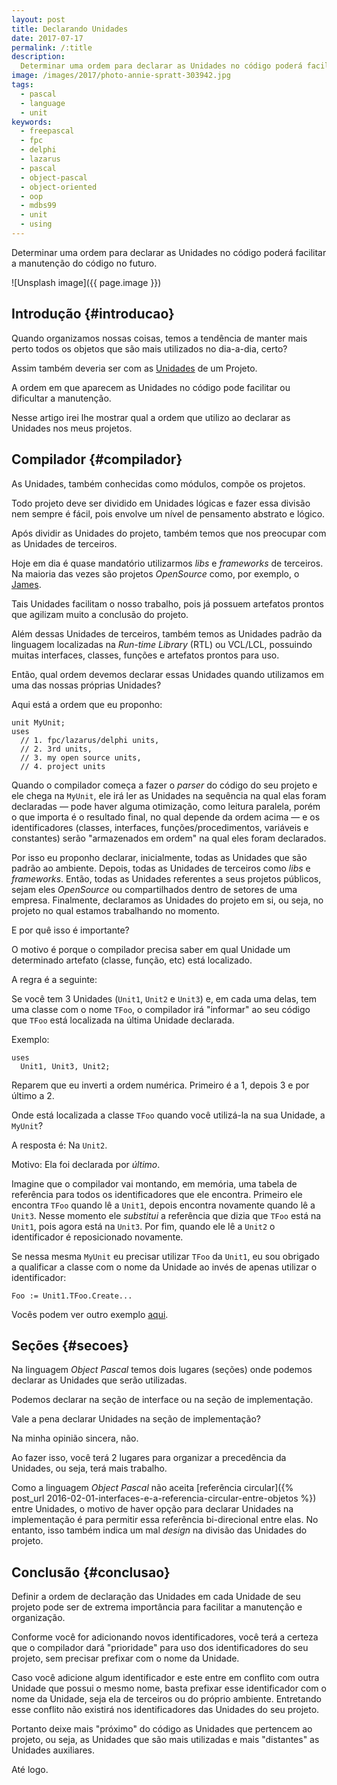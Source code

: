 ```yaml
---
layout: post
title: Declarando Unidades
date: 2017-07-17
permalink: /:title
description:
  Determinar uma ordem para declarar as Unidades no código poderá facilitar a manutenção do código no futuro.
image: /images/2017/photo-annie-spratt-303942.jpg
tags:
  - pascal
  - language
  - unit
keywords:
  - freepascal
  - fpc
  - delphi
  - lazarus
  - pascal
  - object-pascal
  - object-oriented
  - oop
  - mdbs99
  - unit
  - using
---
```


Determinar uma ordem para declarar as Unidades no código poderá facilitar a manutenção do código no futuro.

<!--more-->

![Unsplash image]({{ page.image }})

## Introdução {#introducao}

Quando organizamos nossas coisas, temos a tendência de manter mais perto todos os objetos que são mais utilizados no dia-a-dia, certo?

Assim também deveria ser com as [Unidades](http://castle-engine.io/modern_pascal_introduction.html#_units) de um Projeto.

A ordem em que aparecem as Unidades no código pode facilitar ou dificultar a manutenção.

Nesse artigo irei lhe mostrar qual a ordem que utilizo ao declarar as Unidades nos meus projetos.

## Compilador {#compilador}

As Unidades, também conhecidas como módulos, compõe os projetos.

Todo projeto deve ser dividido em Unidades lógicas e fazer essa divisão nem sempre é fácil, pois envolve um nível de pensamento abstrato e lógico.

Após dividir as Unidades do projeto, também temos que nos preocupar com as Unidades de terceiros.

Hoje em dia é quase mandatório utilizarmos *libs* e *frameworks* de terceiros. Na maioria das vezes são projetos *OpenSource* como, por exemplo, o [James](https://github.com/mdbs99/james).

Tais Unidades facilitam o nosso trabalho, pois já possuem artefatos prontos que agilizam muito a conclusão do projeto.

Além dessas Unidades de terceiros, também temos as Unidades padrão da linguagem localizadas na *Run-time Library* (RTL) ou VCL/LCL, possuindo muitas interfaces, classes, funções e artefatos prontos para uso.

Então, qual ordem devemos declarar essas Unidades quando utilizamos em uma das nossas próprias Unidades?

Aqui está a ordem que eu proponho:

    unit MyUnit;
    uses
      // 1. fpc/lazarus/delphi units,
      // 2. 3rd units,
      // 3. my open source units,
      // 4. project units
      
Quando o compilador começa a fazer o *parser* do código do seu projeto e ele chega na `MyUnit`, ele irá ler as Unidades na sequência na qual elas foram declaradas — pode haver alguma otimização, como leitura paralela, porém o que importa é o resultado final, no qual depende da ordem acima — e os identificadores (classes, interfaces, funções/procedimentos, variáveis e constantes) serão "armazenados em ordem" na qual eles foram declarados.

Por isso eu proponho declarar, inicialmente, todas as Unidades que são padrão ao ambiente. Depois, todas as Unidades de terceiros como *libs* e *frameworks*. Então, todas as Unidades referentes a seus projetos públicos, sejam eles *OpenSource* ou compartilhados dentro de setores de uma empresa. Finalmente, declaramos as Unidades do projeto em si, ou seja, no projeto no qual estamos trabalhando no momento.

E por quê isso é importante?

O motivo é porque o compilador precisa saber em qual Unidade um determinado artefato (classe, função, etc) está localizado.

A regra é a seguinte:

Se você tem 3 Unidades (`Unit1`, `Unit2` e `Unit3`) e, em cada uma delas, tem uma classe com o nome `TFoo`, o compilador irá "informar" ao seu código que `TFoo` está localizada na última Unidade declarada.

Exemplo:

    uses
      Unit1, Unit3, Unit2;

Reparem que eu inverti a ordem numérica. Primeiro é a 1, depois 3 e por último a 2.

Onde está localizada a classe `TFoo` quando você utilizá-la na sua Unidade, a `MyUnit`? 

A resposta é: Na `Unit2`.

Motivo: Ela foi declarada por *último*.

Imagine que o compilador vai montando, em memória, uma tabela de referência para todos os identificadores que ele encontra. Primeiro ele encontra `TFoo` quando lê a `Unit1`, depois encontra novamente quando lê a `Unit3`. Nesse momento ele *substitui* a referência que dizia que `TFoo` está na `Unit1`, pois agora está na `Unit3`. Por fim, quando ele lê a `Unit2` o identificador é reposicionado novamente.

Se nessa mesma `MyUnit` eu precisar utilizar `TFoo` da `Unit1`, eu sou obrigado a qualificar a classe com o nome da Unidade ao invés de apenas utilizar o identificador:

    Foo := Unit1.TFoo.Create...

Vocês podem ver outro exemplo [aqui](http://castle-engine.io/modern_pascal_introduction.html#_qualifying_identifiers_with_unit_name).
    
## Seções {#secoes}

Na linguagem *Object Pascal* temos dois lugares (seções) onde podemos declarar as Unidades que serão utilizadas.

Podemos declarar na seção de interface ou na seção de implementação.

Vale a pena declarar Unidades na seção de implementação?

Na minha opinião sincera, não.

Ao fazer isso, você terá 2 lugares para organizar a precedência da Unidades, ou seja, terá mais trabalho.

Como a linguagem *Object Pascal* não aceita [referência circular]({% post_url 2016-02-01-interfaces-e-a-referencia-circular-entre-objetos %}) entre Unidades, o motivo de haver opção para declarar Unidades na implementação é para permitir essa referência bi-direcional entre elas. No entanto, isso também indica um mal *design* na divisão das Unidades do projeto.

## Conclusão {#conclusao}

Definir a ordem de declaração das Unidades em cada Unidade de seu projeto pode ser de extrema importância para facilitar a manutenção e organização.

Conforme você for adicionando novos identificadores, você terá a certeza que o compilador dará "prioridade" para uso dos identificadores do seu projeto, sem precisar prefixar com o nome da Unidade.

Caso você adicione algum identificador e este entre em conflito com outra Unidade que possui o mesmo nome, basta prefixar esse identificador com o nome da Unidade, seja ela de terceiros ou do próprio ambiente. Entretando esse conflito não existirá nos identificadores das Unidades do seu projeto.

Portanto deixe mais "próximo" do código as Unidades que pertencem ao projeto, ou seja, as Unidades que são mais utilizadas e mais "distantes" as Unidades auxiliares.

Até logo.
